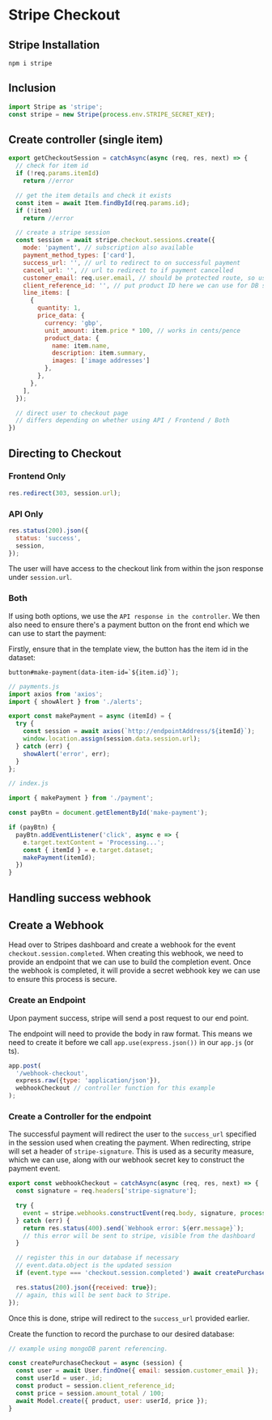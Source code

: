 # Stripe Checkout

## Stripe Installation

```
npm i stripe
```

## Inclusion

```js
import Stripe as 'stripe';
const stripe = new Stripe(process.env.STRIPE_SECRET_KEY);
```

## Create controller (single item)

```js
export getCheckoutSession = catchAsync(async (req, res, next) => {
  // check for item id
  if (!req.params.itemId)
    return //error

  // get the item details and check it exists
  const item = await Item.findById(req.params.id);
  if (!item)
    return //error

  // create a stripe session
  const session = await stripe.checkout.sessions.create({
    mode: 'payment', // subscription also available
    payment_method_types: ['card'],
    success_url: '', // url to redirect to on successful payment
    cancel_url: '', // url to redirect to if payment cancelled
    customer_email: req.user.email, // should be protected route, so user should exist
    client_reference_id: '', // put product ID here we can use for DB storage later.
    line_items: [
      {
        quantity: 1,
        price_data: {
          currency: 'gbp',
          unit_amount: item.price * 100, // works in cents/pence
          product_data: {
            name: item.name,
            description: item.summary,
            images: ['image addresses']
          },
        },
      },
    ],
  });

  // direct user to checkout page
  // differs depending on whether using API / Frontend / Both
})
```

## Directing to Checkout

### Frontend Only

```js
res.redirect(303, session.url);
```

### API Only

```js
res.status(200).json({
  status: 'success',
  session,
});
```

The user will have access to the checkout link from within the json response under `session.url`.

### Both

If using both options, we use the `API response in the controller`. We then also need to ensure there's a payment button on the front end which we can use to start the payment:

Firstly, ensure that in the template view, the button has the item id in the dataset:

```pug
button#make-payment(data-item-id=`${item.id}`);
```

```js
// payments.js
import axios from 'axios';
import { showAlert } from './alerts';

export const makePayment = async (itemId) = {
  try {
    const session = await axios(`http://endpointAddress/${itemId}`);
    window.location.assign(session.data.session.url);
  } catch (err) {
    showAlert('error', err);
  }
};

// index.js

import { makePayment } from './payment';

const payBtn = document.getElementById('make-payment');

if (payBtn) {
  payBtn.addEventListener('click', async e => {
    e.target.textContent = 'Processing...';
    const { itemId } = e.target.dataset;
    makePayment(itemId);
  })
}
```

## Handling success webhook

## Create a Webhook

Head over to Stripes dashboard and create a webhook for the event `checkout.session.completed`. When creating this webhook, we need to provide an endpoint that we can use to build the completion event. Once the webhook is completed, it will provide a secret webhook key we can use to ensure this process is secure.

### Create an Endpoint

Upon payment success, stripe will send a post request to our end point.

The endpoint will need to provide the body in raw format. This means we need to create it before we call `app.use(express.json())` in our `app.js` (or ts).

```js
app.post(
  '/webhook-checkout',
  express.raw({type: 'application/json'}),
  webhookCheckout // controller function for this example
);
```

### Create a Controller for the endpoint

The successful payment will redirect the user to the `success_url` specified in the session used when creating the payment. When redirecting, stripe will set a header of `stripe-signature`. This is used as a security measure, which we can use, along with our webhook secret key to construct the payment event.

```js
export const webhookCheckout = catchAsync(async (req, res, next) => {
  const signature = req.headers['stripe-signature'];

  try {
    event = stripe.webhooks.constructEvent(req.body, signature, process.env.STRIPE_WH_SECRET);
  } catch (err) {
    return res.status(400).send(`Webhook error: ${err.message}`);
    // this error will be sent to stripe, visible from the dashboard
  }

  // register this in our database if necessary
  // event.data.object is the updated session
  if (event.type === 'checkout.session.completed') await createPurchaseCheckout(event.data.object);

  res.status(200).json({received: true});
  // again, this will be sent back to Stripe.
});
```

Once this is done, stripe will redirect to the `success_url` provided earlier.

Create the function to record the purchase to our desired database:

```js
// example using mongoDB parent referencing.

const createPurchaseCheckout = async (session) {
  const user = await User.findOne({ email: session.customer_email });
  const userId = user._id;
  const product = session.client_reference_id;
  const price = session.amount_total / 100;
  await Model.create({ product, user: userId, price });
}
```
